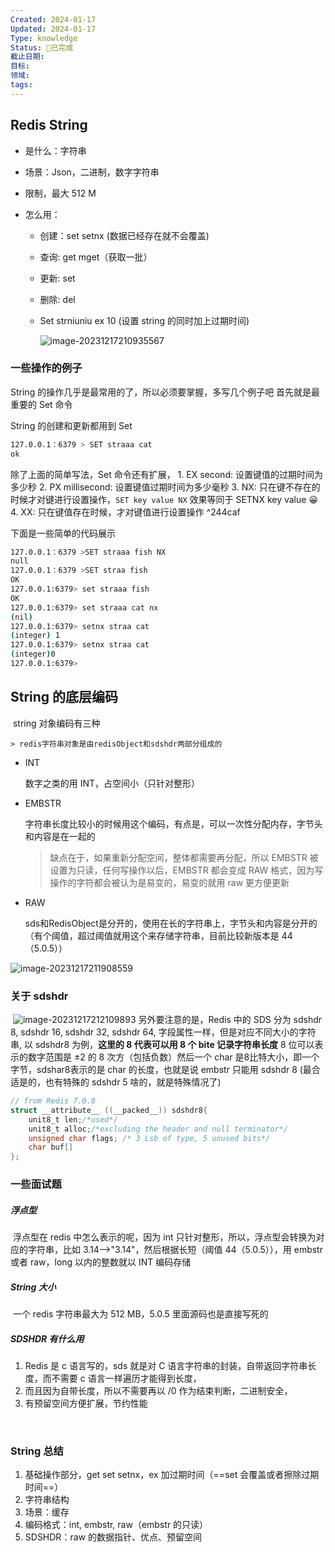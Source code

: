 ```yaml
---
Created: 2024-01-17
Updated: 2024-01-17
Type: knowledge
Status: 🎃已完成
截止日期: 
目标: 
领域: 
tags:
---
```

	
## Redis String 

- 是什么：字符串
- 场景：Json，二进制，数字字符串
- 限制，最大 512 M

- 怎么用：
  - 创建：set  setnx (数据已经存在就不会覆盖)

  - 查询: get mget（获取一批）

  - 更新: set

  - 删除: del 

  - Set  strniuniu ex 10 (设置 string 的同时加上过期时间)

    ![image-20231217210935567](D:\study\img\image-20231217210935567.png)

 ### 一些操作的例子
 
String 的操作几乎是最常用的了，所以必须要掌握，多写几个例子吧
首先就是最重要的 Set 命令

String 的创建和更新都用到 Set
```Bash
127.0.0.1：6379 > SET straaa cat
ok
```

除了上面的简单写法，Set 命令还有扩展，
	1. EX second: 设置键值的过期时间为多少秒
	2. PX millisecond: 设置键值过期时间为多少毫秒
	3. NX: 只在键不存在的时候才对键进行设置操作，`SET key value NX` 效果等同于 SETNX key value 😀
	4. XX: 只在键值存在时候，才对键值进行设置操作 ^244caf

下面是一些简单的代码展示
```bash
127.0.0.1：6379 >SET straaa fish NX
null
127.0.0.1：6379 >SET straa fish 
OK
127.0.0.1:6379> set straaa fish
OK
127.0.0.1:6379> set straaa cat nx
(nil)
127.0.0.1:6379> setnx straa cat
(integer) 1
127.0.0.1:6379> setnx straa cat
(integer)0
127.0.0.1:6379>
```
## String 的底层编码

​	string 对象编码有三种

	> redis字符串对象是由redisObject和sdshdr两部分组成的

- INT

    数字之类的用 INT，占空间小（只针对整形）

- EMBSTR

  字符串长度比较小的时候用这个编码，有点是，可以一次性分配内存，字节头和内容是在一起的

  > 缺点在于，如果重新分配空间，整体都需要再分配，所以 EMBSTR 被设置为只读，任何写操作以后，EMBSTR 都会变成 RAW 格式，因为写操作的字符都会被认为是易变的，易变的就用 raw 更方便更新

- RAW

  sds和RedisObject是分开的，使用在长的字符串上，字节头和内容是分开的（有个阈值，超过阈值就用这个来存储字符串，目前比较新版本是 44（5.0.5））

![image-20231217211908559](C:\Users\92502\AppData\Roaming\Typora\typora-user-images\image-20231217211908559.png)

### 	关于 sdshdr

​	![image-20231217212109893](D:\\study\img\image-20231217212109893.png)
另外要注意的是，Redis 中的 SDS 分为 sdshdr 8, sdshdr 16, sdshdr 32, sdshdr 64, 字段属性一样，但是对应不同大小的字符串, 以 sdshdr8 为例，**这里的 8 代表可以用 8 个 bite 记录字符串长度** 8 位可以表示的数字范围是 ±2 的 8 次方（包括负数）然后一个 char 是8比特大小，即一个字节，sdshar8表示的是 char 的长度，也就是说 embstr 只能用 sdshdr 8 (最合适是的，也有特殊的 sdshdr 5 啥的，就是特殊情况了)
```C
// from Redis 7.0.8
struct __attribute__ ((__packed__)) sdshdr8{
    unit8_t len;/*used*/
    unit8_t alloc;/*excluding the header and null terminator*/
    unsigned char flags; /* 3 Lsb of type, 5 unused bits*/
    char buf[]
};
```
### 一些面试题

##### 浮点型

​	浮点型在 redis 中怎么表示的呢，因为 int 只针对整形，所以，浮点型会转换为对应的字符串，比如 3.14-->"3.14"，然后根据长短（阈值 44（5.0.5）），用 embstr 或者 raw，long 以内的整数就以 INT 编码存储

##### String 大小

​	一个 redis 字符串最大为 512 MB，5.0.5 里面源码也是直接写死的

##### SDSHDR 有什么用

1. Redis 是 c 语言写的，sds 就是对 C 语言字符串的封装，自带返回字符串长度，而不需要 c 语言一样遍历才能得到长度，
2.  而且因为自带长度，所以不需要再以 /0 作为结束判断，二进制安全，
3. 有预留空间方便扩展，节约性能

​		

### String 总结

1. 基础操作部分，get  set  setnx，ex 加过期时间（==set 会覆盖或者擦除过期时间==）
2. 字符串结构
3. 场景：缓存
4. 编码格式：int, embstr, raw（embstr 的只读）
5. SDSHDR：raw 的数据指针、优点、预留空间